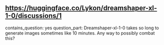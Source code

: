 ## https://huggingface.co/Lykon/dreamshaper-xl-1-0/discussions/1

contains_question: yes
question_part: Dreamshaper-xl-1-0 takes so long to generate images sometimes like 10 minutes. Any way to possibly combat this?